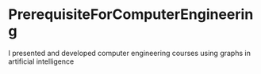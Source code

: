 # PrerequisiteForComputerEngineering
I presented and developed computer engineering courses using graphs in artificial intelligence
